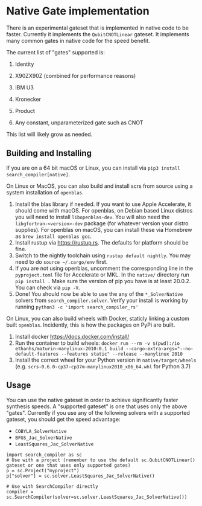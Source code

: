 # Native Gate implementation

There is an experimental gateset that is implemented in native code to be faster. Currently it
implements the `QubitCNOTLinear` gateset. It implements many common gates in native code for the
speed benefit.

The current list of "gates" supported is:

1. Identity

2. X90ZX90Z (combined for performance reasons)

3. IBM U3

4. Kronecker

5. Product

6. Any constant, unparameterized gate such as CNOT

This list will likely grow as needed.

## Building and Installing

If you are on a 64 bit macOS or Linux, you can install via `pip3 install search_compiler[native]`.

On Linux or MacOS, you can also build and install scrs from source using a system installation of `openblas`.

1. Install the blas library if needed. If you want to use Apple Accelerate, it should come with macOS. For openblas,
   on Debian based Linux distros you will need to install `libopenblas-dev`. You will also need
   the `libgfortran-<version>-dev`  package (for whatever version your distro supplies). For openblas on macOS, you
   can install these via Homebrew as `brew install openblas gcc`.
2. Install rustup via https://rustup.rs. The defaults for platform should be fine.
3. Switch to the nightly toolchain using `rustup default nightly`. You may need to do `source ~/.cargo/env` first.
4. If you are not using openblas, uncomment the corresponding line in the `pyproject.toml` file for Accelerate or MKL.
   In the `native/` directory run `pip install .` Make sure the version of pip you have is at least 20.0.2.
   You can check via `pip -V`.
5. Done! You should now be able to use the any of the `*_SolverNative` solvers from `search_compiler.solver`.
   Verify your install is working by running `python3 -c 'import search_compiler_rs'`

On Linux, you can also build wheels with Docker, staticly linking a custom built `openblas`.
Incidently, this is how the packages on PyPi are built.

1. Install docker https://docs.docker.com/install/
3. Run the container to build wheels: `docker run --rm -v $(pwd):/io ethanhs/maturin-manylinux-2010:0.1 build --cargo-extra-args="--no-default-features --features static" --release --manylinux 2010`
4. Install the correct wheel for your Python version in `native/target/wheels` (e.g. `scrs-0.6.0-cp37-cp37m-manylinux2010_x86_64.whl` for Python 3.7)


## Usage
You can use the native gateset in order to achieve significantly faster synthesis speeds.
A "supported gateset" is one that uses only the above "gates". Currently if you use any of the
following solvers with a supported gateset, you should get the speed advantage:

 - `COBYLA_SolverNative`
 - `BFGS_Jac_SolverNative`
 - `LeastSquares_Jac_SolverNative`

```
import search_compiler as sc
# Use with a project (remember to use the default sc.QubitCNOTLinear() gateset or one that uses only supported gates)
p = sc.Project("myproject")
p["solver"] = sc.solver.LeastSquares_Jac_SolverNative()

# Use with SearchCompiler directly
compiler = sc.SearchCompiler(solver=sc.solver.LeastSquares_Jac_SolverNative())
```

